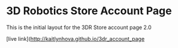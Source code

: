 # 3D Robotics Store Account Page
This is the initial layout for the 3DR Store account page 2.0

[live link](http://kaitlynhova.github.io/3dr_account_page
